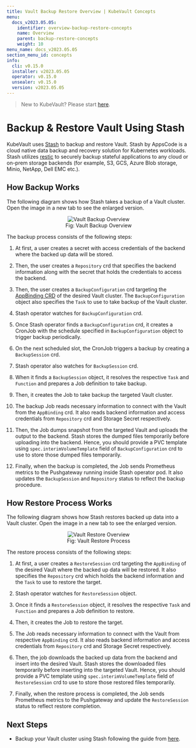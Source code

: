 ```yaml
---
title: Vault Backup Restore Overview | KubeVault Concepts
menu:
  docs_v2023.05.05:
    identifier: overview-backup-restore-concepts
    name: Overview
    parent: backup-restore-concepts
    weight: 10
menu_name: docs_v2023.05.05
section_menu_id: concepts
info:
  cli: v0.15.0
  installer: v2023.05.05
  operator: v0.15.0
  unsealer: v0.15.0
  version: v2023.05.05
---
```


> New to KubeVault? Please start [here](/docs/v2023.05.05/README).

# Backup & Restore Vault Using Stash

KubeVault uses [Stash](https://stash.run) to backup and restore Vault. Stash by AppsCode is a cloud native data backup and recovery solution for Kubernetes workloads. Stash utilizes [restic](https://github.com/restic/restic) to securely backup stateful applications to any cloud or on-prem storage backends (for example, S3, GCS, Azure Blob storage, Minio, NetApp, Dell EMC etc.).

## How Backup Works

The following diagram shows how Stash takes a backup of a Vault cluster. Open the image in a new tab to see the enlarged version.

<figure align="center">
 <img alt="Vault Backup Overview" src="/docs/v2023.05.05/images/concepts/backup.svg">
  <figcaption align="center">Fig: Vault Backup Overview</figcaption>
</figure>

The backup process consists of the following steps:

1. At first, a user creates a secret with access credentials of the backend where the backed up data will be stored.

2. Then, the user creates a `Repository` crd that specifies the backend information along with the secret that holds the credentials to access the backend.

3. Then, the user creates a `BackupConfiguration` crd targeting the [AppBinding CRD](/docs/v2023.05.05/concepts/vault-server-crds/auth-methods/appbinding) of the desired Vault cluster. The `BackupConfiguration` object also specifies the `Task` to use to take backup of the Vault cluster.

4. Stash operator watches for `BackupConfiguration` crd.

5. Once Stash operator finds a `BackupConfiguration` crd, it creates a CronJob with the schedule specified in `BackupConfiguration` object to trigger backup periodically.

6. On the next scheduled slot, the CronJob triggers a backup by creating a `BackupSession` crd.

7. Stash operator also watches for `BackupSession` crd.

8. When it finds a `BackupSession` object, it resolves the respective `Task` and `Function` and prepares a Job definition to take backup.

9. Then, it creates the Job to take backup the targeted Vault cluster.

10. The backup Job reads necessary information to connect with the Vault from the `AppBinding` crd. It also reads backend information and access credentials from `Repository` crd and Storage Secret respectively.

11. Then, the Job dumps snapshot from the targeted Vault and uploads the output to the backend. Stash stores the dumped files temporarily before uploading into the backend. Hence, you should provide a PVC template using `spec.interimVolumeTemplate` field of `BackupConfiguration` crd to use to store those dumped files temporarily.

12. Finally, when the backup is completed, the Job sends Prometheus metrics to the Pushgateway running inside Stash operator pod. It also updates the `BackupSession` and `Repository` status to reflect the backup procedure.

## How Restore Process Works

The following diagram shows how Stash restores backed up data into a Vault cluster. Open the image in a new tab to see the enlarged version.

<figure align="center">
 <img alt="Vault Restore Overview" src="/docs/v2023.05.05/images/concepts/restore.svg">
  <figcaption align="center">Fig: Vault Restore Process</figcaption>
</figure>

The restore process consists of the following steps:

1. At first, a user creates a `RestoreSession` crd targeting the `AppBinding` of the desired Vault where the backed up data will be restored. It also specifies the `Repository` crd which holds the backend information and the `Task` to use to restore the target.

2. Stash operator watches for `RestoreSession` object.

3. Once it finds a `RestoreSession` object, it resolves the respective `Task` and `Function` and prepares a Job definition to restore.

4. Then, it creates the Job to restore the target.

5. The Job reads necessary information to connect with the Vault from respective `AppBinding` crd. It also reads backend information and access credentials from `Repository` crd and Storage Secret respectively.

6. Then, the job downloads the backed up data from the backend and insert into the desired Vault. Stash stores the downloaded files temporarily before inserting into the targeted Vault. Hence, you should provide a PVC template using `spec.interimVolumeTemplate` field of `RestoreSession` crd to use to store those restored files temporarily.

7. Finally, when the restore process is completed, the Job sends Prometheus metrics to the Pushgateway and update the `RestoreSession` status to reflect restore completion.

## Next Steps

- Backup your Vault cluster using Stash following the guide from [here](/docs/v2023.05.05/guides/backup-restore/overview).
